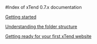 #Index of xTend 0.7.x documentation  

[Getting started](/0.7.x/Getting%20started/)  

[Understanding the folder structure](/0.7.x/Understanding%20the%20folder%20structure/)

[Getting ready for your first xTend website](/0.7.x/Getting%20ready/)
